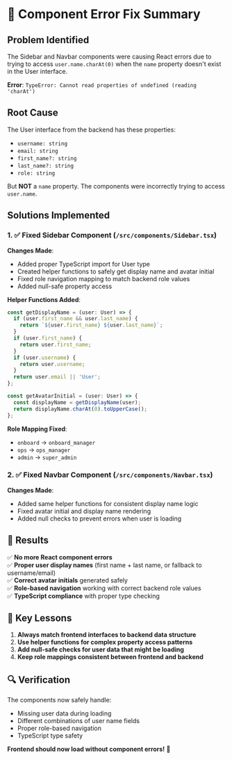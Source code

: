 # 🔧 Component Error Fix Summary

## Problem Identified

The Sidebar and Navbar components were causing React errors due to trying to access `user.name.charAt(0)` when the `name` property doesn't exist in the User interface.

**Error**: `TypeError: Cannot read properties of undefined (reading 'charAt')`

## Root Cause

The User interface from the backend has these properties:
- `username: string`
- `email: string` 
- `first_name?: string`
- `last_name?: string`
- `role: string`

But **NOT** a `name` property. The components were incorrectly trying to access `user.name`.

## Solutions Implemented

### 1. ✅ Fixed Sidebar Component (`/src/components/Sidebar.tsx`)

**Changes Made**:
- Added proper TypeScript import for User type
- Created helper functions to safely get display name and avatar initial
- Fixed role navigation mapping to match backend role values
- Added null-safe property access

**Helper Functions Added**:
```typescript
const getDisplayName = (user: User) => {
  if (user.first_name && user.last_name) {
    return `${user.first_name} ${user.last_name}`;
  }
  if (user.first_name) {
    return user.first_name;
  }
  if (user.username) {
    return user.username;
  }
  return user.email || 'User';
};

const getAvatarInitial = (user: User) => {
  const displayName = getDisplayName(user);
  return displayName.charAt(0).toUpperCase();
};
```

**Role Mapping Fixed**:
- `onboard` → `onboard_manager`
- `ops` → `ops_manager` 
- `admin` → `super_admin`

### 2. ✅ Fixed Navbar Component (`/src/components/Navbar.tsx`)

**Changes Made**:
- Added same helper functions for consistent display name logic
- Fixed avatar initial and display name rendering
- Added null checks to prevent errors when user is loading

## 🎯 Results

✅ **No more React component errors**  
✅ **Proper user display names** (first name + last name, or fallback to username/email)  
✅ **Correct avatar initials** generated safely  
✅ **Role-based navigation** working with correct backend role values  
✅ **TypeScript compliance** with proper type checking  

## 📝 Key Lessons

1. **Always match frontend interfaces to backend data structure**
2. **Use helper functions for complex property access patterns**
3. **Add null-safe checks for user data that might be loading**
4. **Keep role mappings consistent between frontend and backend**

## 🔍 Verification

The components now safely handle:
- Missing user data during loading
- Different combinations of user name fields
- Proper role-based navigation
- TypeScript type safety

**Frontend should now load without component errors!** 🚀